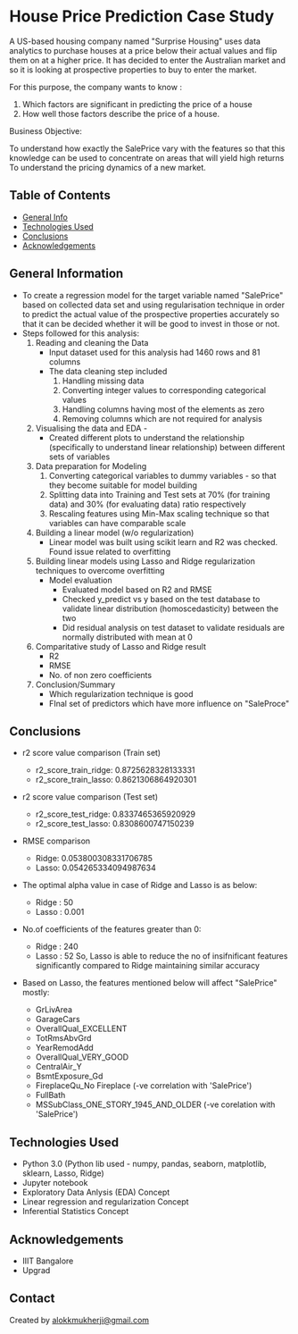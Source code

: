 # House Price Prediction Case Study 

A US-based housing company named "Surprise Housing" uses data analytics to purchase houses at a price below their actual values and flip them on at a higher price. It has decided to enter the Australian market and so it is looking at prospective properties to buy to enter the market. 

For this purpose, the company wants to know :
1. Which factors are significant in predicting the price of a house
2. How well those factors describe the price of a house.
   
Business Objective:

To understand how exactly the SalePrice vary with the features so that this knowledge can be used to concentrate on areas that will yield high returns
To understand the pricing dynamics of a new market.


## Table of Contents
* [General Info](#general-information)
* [Technologies Used](#technologies-used)
* [Conclusions](#conclusions)
* [Acknowledgements](#acknowledgements)

## General Information
- To create a regression model for the target variable named "SalePrice" based on collected data set and using regularisation technique in order to predict the actual value of the prospective properties accurately so that it can be decided whether it will be good to invest in those or not.
- Steps followed for this analysis: 
  1. Reading and cleaning the Data
     - Input dataset used for this analysis had 1460 rows and 81 columns
     - The data cleaning step included
        1. Handling missing data
        2. Converting integer values to corresponding categorical values 
        3. Handling columns having most of the elements as zero
        4. Removing columns which are not required for analysis
  2. Visualising the data and EDA  - 
     -  Created different plots to understand the relationship (specifically to understand linear relationship) between different sets of variables 
  3. Data preparation for Modeling
        1. Converting categorical variables to dummy variables - so that they become suitable for model building 
        2. Splitting data into Training and Test sets at 70% (for training data) and 30% (for evaluating data) ratio respectively
        3. Rescaling features using Min-Max scaling technique so that variables can have comparable scale 
  4. Building a linear model (w/o regularization)
      - Linear model was built using scikit learn and R2 was checked. Found issue related to overfitting
  5. Building linear models using Lasso and Ridge regularization techniques to overcome overfitting
      - Model evaluation
           - Evaluated model based on R2 and RMSE
           - Checked y_predict vs y based on the test database to validate linear distribution (homoscedasticity) between the two
           - Did residual analysis on test dataset to validate residuals are normally distributed with mean at 0
  6. Comparitative study of Lasso and Ridge result
      - R2
      - RMSE
      - No. of non zero coefficients
  8. Conclusion/Summary
      - Which regularization technique is good
      - FInal set of predictors which have more influence on "SaleProce"

<!-- You don't have to answer all the questions - just the ones relevant to your project. -->

## Conclusions
- r2 score value comparison (Train set)
  - r2_score_train_ridge: 0.8725628328133331
  - r2_score_train_lasso: 0.8621306864920301
- r2 score value comparison (Test set)
  - r2_score_test_ridge: 0.8337465365920929
  - r2_score_test_lasso: 0.8308600747150239
- RMSE comparison
  - Ridge: 0.053800308331706785
  - Lasso: 0.054265334094987634
- The optimal alpha value in case of Ridge and Lasso is as below:
  - Ridge : 50
  - Lasso : 0.001
- No.of coefficients of the features greater than 0:
  - Ridge : 240
  - Lasso : 52
  So, Lasso is able to reduce the no of insifnificant features significantly compared to Ridge maintaining similar accuracy

- Based on Lasso, the features mentioned below will affect "SalePrice" mostly:
  - GrLivArea
  - GarageCars
  - OverallQual_EXCELLENT
  - TotRmsAbvGrd
  - YearRemodAdd
  - OverallQual_VERY_GOOD
  - CentralAir_Y
  - BsmtExposure_Gd
  - FireplaceQu_No Fireplace (-ve correlation with 'SalePrice')
  - FullBath
  - MSSubClass_ONE_STORY_1945_AND_OLDER (-ve corelation with 'SalePrice')
​
<!-- You don't have to answer all the questions - just the ones relevant to your project. -->


## Technologies Used
- Python 3.0 (Python lib used - numpy, pandas, seaborn, matplotlib, sklearn, Lasso, Ridge)
- Jupyter notebook
- Exploratory Data Anlysis (EDA) Concept
- Linear regression and regularization Concept
- Inferential Statistics Concept

<!-- As the libraries versions keep on changing, it is recommended to mention the version of library used in this project -->

## Acknowledgements

- IIIT Bangalore
- Upgrad 


## Contact
Created by alokkmukherji@gmail.com 


<!-- Optional -->
<!-- ## License -->
<!-- This project is open source and available under the [... License](). -->

<!-- You don't have to include all sections - just the one's relevant to your project -->
